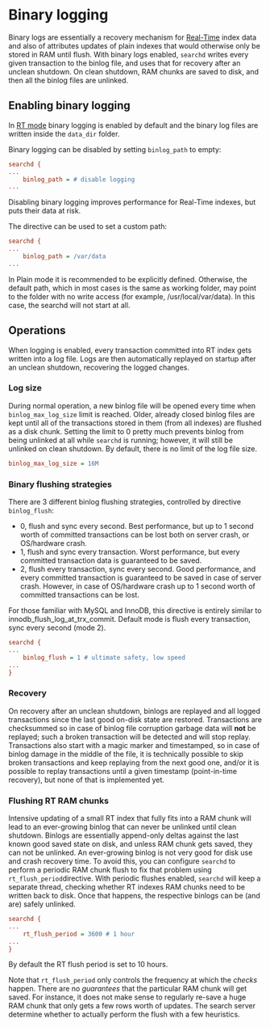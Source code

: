 # Binary logging

Binary logs are essentially a recovery mechanism for [Real-Time](Creating_an_index/Local_indexes/Real-time_index.md) index data and also of attributes updates of plain indexes that would otherwise only be stored in RAM until flush. With binary logs enabled, ``searchd`` writes every given transaction to the binlog file, and uses that for recovery after an unclean shutdown. On clean shutdown, RAM chunks are saved to disk, and then all the binlog files are unlinked.

## Enabling binary logging

In [RT mode](Creating_an_index/Local_indexes.md#Online-schema-management-%28RT-mode%28) binary logging is enabled by default and the binary log files are written inside the `data_dir` folder.

Binary logging can be disabled by setting `binlog_path` to empty:

```ini
searchd {
...
    binlog_path = # disable logging
...
```
Disabling binary logging improves performance for Real-Time indexes, but puts their data at risk.

The directive can be used to set a custom path:

```ini
searchd {
...
    binlog_path = /var/data
...
```

In Plain mode it is recommended to be explicitly defined. Otherwise, the default path, which in most cases is the same as working folder, may point to the folder with no write access (for example, /usr/local/var/data). In this case, the searchd will not start at all.

## Operations

When logging is enabled, every transaction committed  into RT index gets written into a log file. Logs are then automatically replayed on startup after an unclean shutdown, recovering the logged changes.

### Log size
During normal operation, a new binlog file will be opened every time when ``binlog_max_log_size`` limit is reached. Older, already closed binlog files are kept until all of the transactions stored in them (from all indexes) are flushed as a disk chunk. Setting the limit to 0 pretty much prevents binlog from being unlinked at all while ``searchd`` is running; however, it will still be unlinked on clean shutdown. By default, there is no limit of the log file size. 

```ini
binlog_max_log_size = 16M
```

### Binary flushing strategies

There are 3 different binlog flushing strategies, controlled by directive `binlog_flush`:
 
* 0, flush and sync every second. Best performance, but up to 1 second worth of committed transactions can be lost both on server crash, or OS/hardware crash.
* 1, flush and sync every transaction. Worst performance, but every committed transaction data is guaranteed to be saved.
* 2, flush every transaction, sync every second. Good performance, and every committed transaction is guaranteed to be saved in case of server crash. However, in case of OS/hardware crash up to 1 second worth of committed transactions can be lost.

For those familiar with MySQL and InnoDB, this directive is entirely similar to innodb_flush_log_at_trx_commit. Default mode is flush every transaction, sync every second (mode 2).

```ini
searchd {
...
    binlog_flush = 1 # ultimate safety, low speed
...
}
```

### Recovery

On recovery after an unclean shutdown, binlogs are replayed and all logged transactions since the last good on-disk state are restored. Transactions are checksummed so in case of binlog file corruption garbage data will **not** be replayed; such a broken transaction will be detected and will stop replay. Transactions also start with a magic marker and timestamped, so in case of binlog damage in the middle of the file, it is technically possible to skip broken  transactions and keep replaying from the next good one, and/or it is possible to replay transactions until a given timestamp (point-in-time recovery), but none of that is implemented yet.


### Flushing RT RAM chunks

Intensive updating of a small RT index that fully fits into a RAM chunk will lead to an ever-growing binlog that can never be unlinked until clean shutdown. Binlogs are essentially append-only deltas against the last known good saved state on disk, and unless RAM chunk gets saved, they can not be unlinked. An ever-growing binlog is not very good for disk use and crash recovery time. To avoid this, you can configure ``searchd`` to perform a periodic RAM chunk flush to fix that problem using `rt_flush_period`directive. With periodic flushes enabled, ``searchd`` will keep a separate thread, checking whether RT indexes RAM chunks need to be written back to disk. Once that happens, the respective binlogs can be (and are) safely unlinked.

```ini
searchd {
...
    rt_flush_period = 3600 # 1 hour
...
}
```
By default the RT flush period is set to 10 hours.

Note that ``rt_flush_period`` only controls the frequency at which the *checks* happen. There are no *guarantees* that the particular RAM chunk will get saved. For instance, it does not make sense to regularly re-save a huge RAM chunk that only gets a few rows worth of updates. The search server determine whether to actually perform the flush with a few heuristics.
